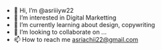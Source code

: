 - 👋 Hi, I’m @asriiiyw22
- 👀 I’m interested in Digital Marketting
- 🌱 I’m currently learning about design, copywriting
- 💞️ I’m looking to collaborate on ...
- 📫 How to reach me asriachii22@gmail.com

<!---
asriiiyw22/asriiiyw22 is a ✨ special ✨ repository because its `README.md` (this file) appears on your GitHub profile.
You can click the Preview link to take a look at your changes.
--->
